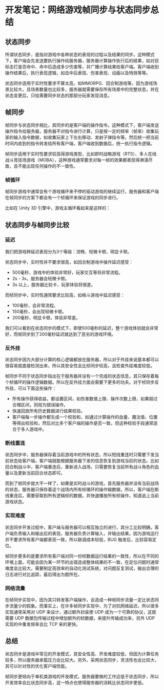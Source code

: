 # 开发笔记：网络游戏帧同步与状态同步总结

## 状态同步

所谓状态同步，是指对游戏中各种状态的表现的过程以及结果的同步。这种模式下，客户端会先发送要执行操作给服务器，服务器计算操作执行后的结果，如对目标击打是否命中、命中后造成多少伤害等，并广播计算结果给客户端。客户端收到操作结果后，执行表现逻辑，如击中后表现、伤害表现、动画以及特效等等。

状态同步适用于实时性要求不算太高，如MMORPG、回合制游戏等，因为游戏场景比较大，且场景数量也比较多，服务器就需要保存所有场景中的完整状态，并在状态变更后，只给需要同步状态的那部分玩家发现消息。

## 帧同步

帧同步与状态同步相比，其同步的是客户端的操作指令。这种模式下，客户端发送操作指令给服务器，服务器不对指令进行计算，只是按一定的频率（帧率）收集玩家的输入指令数据，如收集玩家上下左右移动、发射子弹指令等。然后统一把当前时间内收到的指令转发给所有客户端，客户端收到数据后，统一执行指令逻辑。

帧同步适用于实时性要求较高得游戏类型，比如即时战略游戏（RTS）、多人在线战斗竞技场游戏（MOBA），这种游戏通常要求对每一帧的效果都表现得淋漓尽致，且不能出现任何操作的不一致性。

### 帧循环

帧同步游戏中通常会有个游戏循环来不停的驱动游戏的继续运行，服务器和客户端在帧同步的方案下都会有一个桢循环来保证游戏的同步进行。

比如在 Unity 3D 引擎中，游戏主循环看起来是这样的：

## 状态同步与帧同步比较

### 延迟

我们把游戏种延迟表现分为3个等级：流畅、轻微卡顿，明显卡顿。

状态同步中，实时性并不要求很高，如回合制游戏中操作延迟感受：

- 500毫秒，游戏中的体验非常好，玩家交互等将非常流程。
- 2s - 3s，服务器会轻微卡顿。
- 3s 以上，服务器比较卡，玩家体验将很差。

而桢同步中，实时性通常要求比较高，如格斗游戏中延迟感受：

- 100毫秒，会非常流程。
- 150毫秒，会出现轻微卡顿。
- 200毫秒，明显卡顿，体验非常差。

我们可以看到在状态同步的模式下，即使500毫秒的延迟，整个游戏体验就会非常好，而帧同步到了200毫秒延迟就达到了恶劣的游戏环境。

### 反外挂

状态同步因为大部分计算的核心逻辑都放在服务器，所以对于外挂来说基本都可以很容易就直接检测出来，所以其安全性会比桢同步较高，且检查外挂难度较低。

帧同步不同于状态同步指出在于服务器并没有一个完成的状态信息，其只保存着每个桢循环的操作逻辑数据。所以在反外挂方面会需要下更多的功夫。对于桢同步反外挂，可以下面这些操作：

- 所有操作获得收益，都设置区间，如伤害数值上限、操作次数上限，如果超过合理区间，则视为错误操作。
- 快速回放所有历史数据进行结果校验。
- 客户端每一步操作都生成一个校验和，如通过计算操作的血量、魔法值、位置等得出校验和，然后对比多个客户端的操作是否一致，但这种校验手段通常适合于多人游戏中。

### 断线重连

状态同步中，服务器保存着当前游戏中的所有状态，所以短线重连时只需要下发当前状态给客户端，客户端就能根据服务器下发的信息恢复到游戏当前的状态。比如回合制战斗中，客户端重连后，重新进入战场，只需要恢复当前所有战斗角色的血量以及更新当前回合状态即可。

而到了帧同步就大不一样了，如果是实时战斗的游戏，首先服务器并没有当前战场的状态，服务器只保存着这个战场内所有桢循环的操作输数据，所以，客户端在断线重连后，需要获取到所有逻辑桢的数据，并快速播放所有桢操作，知道追上当前游戏状态。

### 实现难度

状态同步开发过程中，客户端与服务器可以相互独立的进行，其分工比较明确，客户端负责输入和输出后的表现，服务器负责计算输入，并输出结果。因为游戏运行并不要求所有客户端都表现一致，所以联调成本较低，BUG 触发后，比较容易定位。

帧同步更多的是要求所有客户端对同一份桢数据运行结果的一致性，所以在不同的环境上面，可能会因为某一环节的出错造成整体结果的不一致，在定位问题时通常难度会比较大，需要制定高效率的自动化测试系统，对问题反复测试，输出合理的日志进行对比追踪，最后得出为题所在。

### 网络流量

在帧同步实现中，因为其只转发客户端操作，会造成一种帧同步流量一定比状态同步流量少的假象。而事实上，在许多帧同步实现中，为了对抗网络延迟，所以很多实现通常采用对 UDP 来设计，通过额外封装使 UDP 成为一个可靠的协议，这就需要 UDP 数据包传输过程中增加额外的桢数据，来提升传输成功率，另外 UDP 实现的中重发频率会比 TCP 来的更快。

## 总结

状态同步是游戏中常见的开发模式，其安全性高、开发难度较低，但因为计算任务较多，所以服务器承载压力会比较大。另外，采用状态同步，灵活性也会比较大，其可以针对性的优化客户端性能。

帧同步更倾向于单机类游戏的开发模式，服务器要做的工作远低于状态同步，所以开发效率会比状态同步高，这一特点也使得服务器的消耗比状态同步更低。